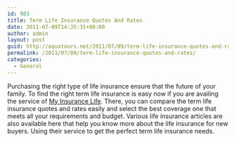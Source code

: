```yaml
---
id: 903
title: Term Life Insurance Quotes And Rates
date: 2011-07-09T14:35:31+00:00
author: admin
layout: post
guid: http://aquatours.net/2011/07/09/term-life-insurance-quotes-and-rates/
permalink: /2011/07/09/term-life-insurance-quotes-and-rates/
categories:
  - General
---
```

Purchasing the right type of life insurance ensure that the future of your family. To find the right term life insurance is easy now if you are availing the service of [My Insurance Life](http://www.myinsurancelife.com/). There, you can compare the term life insurance quotes and rates easily and select the best coverage one that meets all your requirements and budget. Various life insurance articles are also available here that help you know more about the life insurance for new buyers. Using their service to get the perfect term life insurance needs.